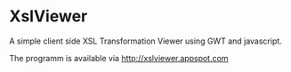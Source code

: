 XslViewer
=========

A simple client side XSL Transformation Viewer using GWT and javascript.

The programm is available via http://xslviewer.appspot.com

